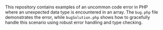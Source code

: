 This repository contains examples of an uncommon code error in PHP where an unexpected data type is encountered in an array. The `bug.php` file demonstrates the error, while `bugSolution.php` shows how to gracefully handle this scenario using robust error handling and type checking.